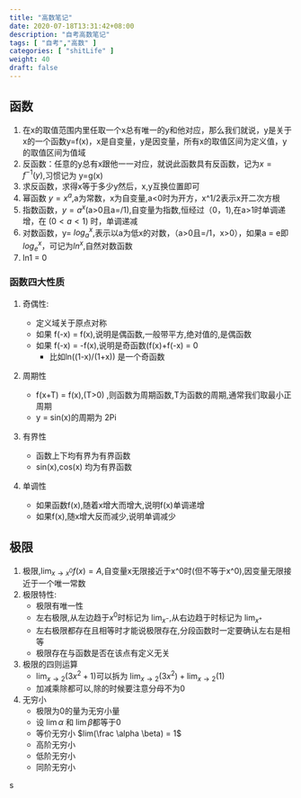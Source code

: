 ```yaml
---
title: "高数笔记"
date: 2020-07-18T13:31:42+08:00
description: "自考高数笔记"
tags: [ "自考","高数" ]
categories: [ "shitLife" ]
weight: 40
draft: false
---
```


## 函数
1. 在x的取值范围内里任取一个x总有唯一的y和他对应，那么我们就说，y是关于x的一个函数y=f(x)，x是自变量，y是因变量，所有x的取值区间为定义值，y的取值区间为值域
2. 反函数：任意的y总有x跟他一一对应，就说此函数具有反函数，记为$x=f^{-1}(y)$,习惯记为 y=g(x)
3. 求反函数，求得x等于多少y然后，x,y互换位置即可
4. 幂函数 $y = x^a$,a为常数，x为自变量,a<0时为开方，x^1/2表示x开二次方根
5. 指数函数，$y = a^x$(a>0且a=/1),自变量为指数,恒经过（0，1),在a>1时单调递增，在 $(0<a<1)$ 时，单调递减
6. 对数函数，y= $log_a^x$,表示以a为低x的对数，（a>0且=/1，x>0），如果a = e即$log_e^x$，可记为$ln^x$,自然对数函数
7. ln1 = 0
### 函数四大性质
1. 奇偶性:
    - 定义域关于原点对称
    - 如果 f(-x) = f(x),说明是偶函数,一般带平方,绝对值的,是偶函数
    - 如果 f(-x) = -f(x),说明是奇函数(f(x)+f(-x) = 0
        - 比如ln((1-x)/(1+x)) 是一个奇函数

2. 周期性
    -  f(x+T) = f(x),(T>0) ,则函数为周期函数,T为函数的周期,通常我们取最小正周期
    -  y = sin(x)的周期为 2Pi

3. 有界性
    -  函数上下均有界为有界函数
    -  sin(x),cos(x) 均为有界函数
4. 单调性
    - 如果函数f(x),随着x增大而增大,说明f(x)单调递增
    - 如果f(x),随x增大反而减少,说明单调减少

## 极限
1. 极限,$\lim_{x \to x^0}f(x) = A$,自变量x无限接近于x^0时(但不等于x^0),因变量无限接近于一个唯一常数
2. 极限特性:
    - 极限有唯一性
    - 左右极限,从左边趋于$x^0$时标记为 $\lim_{x^-}$,从右边趋于时标记为 $\lim_{x^+}$
    - 左右极限都存在且相等时才能说极限存在,分段函数时一定要确认左右是相等 
    - 极限存在与函数是否在该点有定义无关
3. 极限的四则运算
    - $\lim_{x \to 2}(3x^2+1)$可以拆为  $\lim_{x \to 2}(3x^2) + \lim_{x \to 2}(1)$
    - 加减乘除都可以,除的时候要注意分母不为0
4. 无穷小
    - 极限为0的量为无穷小量
    - 设 $\lim\alpha$ 和 $\lim\beta$都等于0
    - 等价无穷小 $lim(\frac \alpha \beta) = 1$
    - 高阶无穷小
    - 低阶无穷小
    - 同阶无穷小

  s